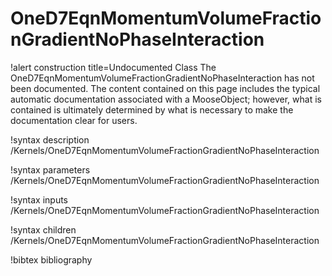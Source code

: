 <!-- MOOSE Documentation Stub: Remove this when content is added. -->

# OneD7EqnMomentumVolumeFractionGradientNoPhaseInteraction

!alert construction title=Undocumented Class
The OneD7EqnMomentumVolumeFractionGradientNoPhaseInteraction has not been documented. The content contained on this page includes the
typical automatic documentation associated with a MooseObject; however, what is contained is
ultimately determined by what is necessary to make the documentation clear for users.

!syntax description /Kernels/OneD7EqnMomentumVolumeFractionGradientNoPhaseInteraction

!syntax parameters /Kernels/OneD7EqnMomentumVolumeFractionGradientNoPhaseInteraction

!syntax inputs /Kernels/OneD7EqnMomentumVolumeFractionGradientNoPhaseInteraction

!syntax children /Kernels/OneD7EqnMomentumVolumeFractionGradientNoPhaseInteraction

!bibtex bibliography
